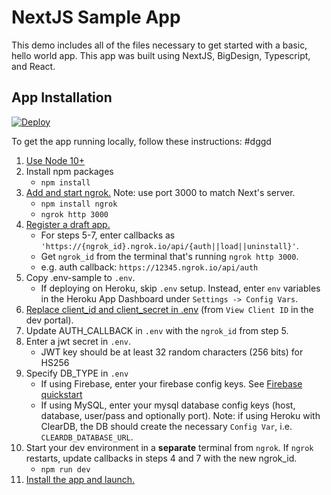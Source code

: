 # NextJS Sample App

This demo includes all of the files necessary to get started with a basic, hello world app. This app was built using NextJS, BigDesign, Typescript, and React.

## App Installation

[![Deploy](https://www.herokucdn.com/deploy/button.svg)](https://heroku.com/deploy?template=https://github.com/bigcommerce/sample-app-nodejs)

To get the app running locally, follow these instructions:
#dggd

1. [Use Node 10+](https://docs.npmjs.com/downloading-and-installing-node-js-and-npm#checking-your-version-of-npm-and-node-js)
2. Install npm packages
   - `npm install`
3. [Add and start ngrok.](https://www.npmjs.com/package/ngrok#usage) Note: use port 3000 to match Next's server.
   - `npm install ngrok`
   - `ngrok http 3000`
4. [Register a draft app.](https://developer.bigcommerce.com/api-docs/apps/quick-start#register-a-draft-app)
   - For steps 5-7, enter callbacks as `'https://{ngrok_id}.ngrok.io/api/{auth||load||uninstall}'`.
   - Get `ngrok_id` from the terminal that's running `ngrok http 3000`.
   - e.g. auth callback: `https://12345.ngrok.io/api/auth`
5. Copy .env-sample to `.env`.
   - If deploying on Heroku, skip `.env` setup. Instead, enter `env` variables in the Heroku App Dashboard under `Settings -> Config Vars`.
6. [Replace client_id and client_secret in .env](https://devtools.bigcommerce.com/my/apps) (from `View Client ID` in the dev portal).
7. Update AUTH_CALLBACK in `.env` with the `ngrok_id` from step 5.
8. Enter a jwt secret in `.env`.
   - JWT key should be at least 32 random characters (256 bits) for HS256
9. Specify DB_TYPE in `.env`
   - If using Firebase, enter your firebase config keys. See [Firebase quickstart](https://firebase.google.com/docs/firestore/quickstart)
   - If using MySQL, enter your mysql database config keys (host, database, user/pass and optionally port). Note: if using Heroku with ClearDB, the DB should create the necessary `Config Var`, i.e. `CLEARDB_DATABASE_URL`.
10. Start your dev environment in a **separate** terminal from `ngrok`. If `ngrok` restarts, update callbacks in steps 4 and 7 with the new ngrok_id.
    - `npm run dev`
11. [Install the app and launch.](https://developer.bigcommerce.com/api-docs/apps/quick-start#install-the-app)
